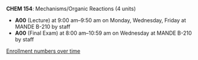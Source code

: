 **CHEM 154**: Mechanisms/Organic Reactions (4 units)

- **A00** (Lecture) at 9:00 am–9:50 am on Monday, Wednesday, Friday at MANDE B-210 by staff
- **A00** (Final Exam) at 8:00 am–10:59 am on Wednesday at MANDE B-210 by staff

[Enrollment numbers over time](./CHEM154.tsv)
